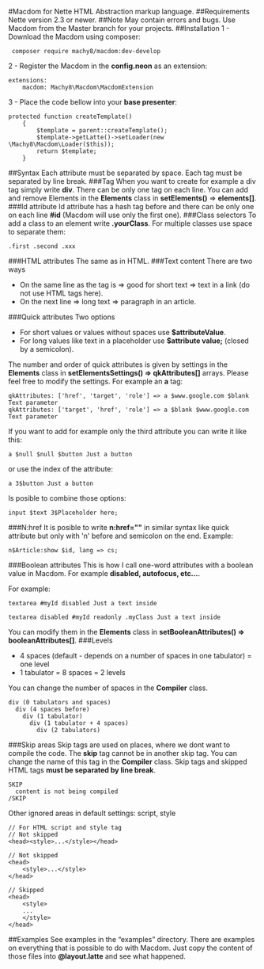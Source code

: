 #Macdom for Nette
HTML Abstraction markup language.
##Requirements
Nette version 2.3 or newer.
##Note
May contain errors and bugs. Use Macdom from the Master branch for your projects.
##Installation
1 - Download the Macdom using composer:
```
 composer require machy8/macdom:dev-develop
```
2 - Register the Macdom in the **config.neon** as an extension:
```
extensions:
	macdom: Machy8\Macdom\MacdomExtension
```
3 - Place the code bellow into your **base presenter**:
```
protected function createTemplate()
    {
        $template = parent::createTemplate();
        $template->getLatte()->setLoader(new \Machy8\Macdom\Loader($this));
        return $template;
    }
```
##Syntax
Each attribute must be separated by space. Each tag must be separated by line break.
###Tag
When you want to create for example a div tag simply write **div**.
There can be only one tag on each line.
You can add and remove Elements in the **Elements** class in **setElements()** => **elements[]**.
###Id attribute
Id attribute has a hash tag before and there can be only one on each line **#id** (Macdom will use only the first one).
###Class selectors
To add a class to an element write **.yourClass**.
For multiple classes use space to separate them:
```
.first .second .xxx
```
###HTML attributes
The same as in HTML.
###Text content
There are two ways
* On the same line as the tag is => good for short text => text in a link (do not use HTML tags here).
* On the next line => long text => paragraph in an article.

###Quick attributes
Two options
* For short values or values without spaces use **$attributeValue**.
* For long values like text in a placeholder use **$attribute value;** (closed by a semicolon).

The number and order of quick attributes is given by settings in the **Elements** class in **setElementsSettings() => qkAttributes[]** arrays. Please feel free to modify the settings.
For example an **a** tag:
```
qkAttributes: ['href', 'target', 'role'] => a $www.google.com $blank Text parameter
qkAttributes: ['target', 'href', 'role'] => a $blank $www.google.com Text parameter
```
If you want to add for example only the third attribute you can write it like this:
```
a $null $null $button Just a button
```
or use the index of the attribute:
```
a 3$button Just a button
```
Is posible to combine those options:
```
input $text 3$Placeholder here;
```
###N:href
It is posible to write **n:href=""** in similar syntax like quick attribute but only with 'n' before and semicolon on the end. Example:
```
n$Article:show $id, lang => cs;
```
###Boolean attributes
This is how I call one-word attributes with a boolean value in Macdom. For example **disabled, autofocus, etc…**.

For example:
```
textarea #myId disabled Just a text inside

textarea disabled #myId readonly .myClass Just a text inside
```
You can modify them in the **Elements** class in **setBooleanAttributes() => booleanAttributes[]**.
###Levels
* 4 spaces (default - depends on a number of spaces in one tabulator) = one level
* 1 tabulator = 8 spaces = 2 levels

You can change the number of spaces in the **Compiler** class. 
```
div (0 tabulators and spaces)
  div (4 spaces before)
    div (1 tabulator)
      div (1 tabulator + 4 spaces)
        div (2 tabulators)
  ```
###Skip areas
Skip tags are used on places, where we dont want to compile the code. The **skip** tag cannot be in another skip tag. You can change the name of this tag in the **Compiler** class. Skip tags and skipped HTML tags **must be separated by line break**.
```
SKIP
  content is not being compiled
/SKIP
```
Other ignored areas in default settings: script, style
```
// For HTML script and style tag
// Not skipped
<head><style>...</style></head>

// Not skipped
<head>
	<style>...</style>
</head>

// Skipped 
<head>
	<style>
	...
	</style>
</head>
```
##Examples
See examples in the “examples” directory. There are examples on everything that is possible to do with Macdom. Just copy the content of those files into **@layout.latte** and see what happened.
